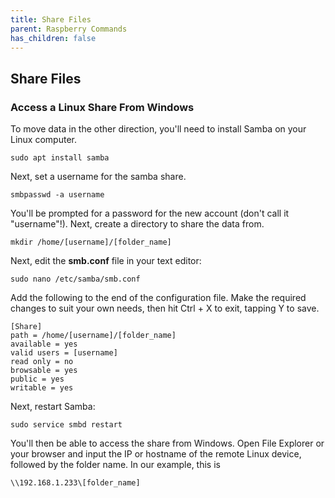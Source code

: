 ```yaml
---
title: Share Files
parent: Raspberry Commands
has_children: false
---
```


## Share Files

### Access a Linux Share From Windows

To move data in the other direction, you'll need to install Samba on your Linux computer.

`sudo apt install samba`

Next, set a username for the samba share.

`smbpasswd -a username`

You'll be prompted for a password for the new account (don't call it "username"!). Next, create a directory to share the data from.

`mkdir /home/[username]/[folder_name]`

Next, edit the **smb.conf** file in your text editor:

`sudo nano /etc/samba/smb.conf`

Add the following to the end of the configuration file. Make the required changes to suit your own needs, then hit Ctrl + X to exit, tapping Y to save.
```
[Share]
path = /home/[username]/[folder_name]
available = yes
valid users = [username]
read only = no
browsable = yes
public = yes
writable = yes
```

Next, restart Samba:

`sudo service smbd restart`

You'll then be able to access the share from Windows. Open File Explorer or your browser and input the IP or hostname of the remote Linux device, followed by the folder name. In our example, this is

`\\192.168.1.233\[folder_name]`